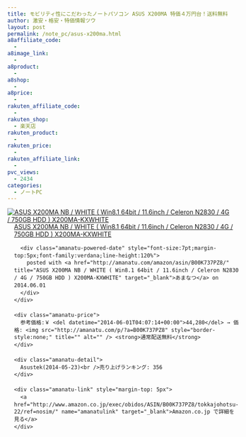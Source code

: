 ```yaml
---
title: モビリティ性にこだわったノートパソコン ASUS X200MA 特価４万円台！送料無料！
author: 激安・格安・特価情報ツウ
layout: post
permalink: /note_pc/asus-x200ma.html
a8affiliate_code:
  - 
a8image_link:
  - 
a8product:
  - 
a8shop:
  - 
a8price:
  - 
rakuten_affiliate_code:
  - 
rakuten_shop:
  - 楽天店
rakuten_product:
  - 
rakuten_price:
  - 
rakuten_affiliate_link:
  - 
pvc_views:
  - 2434
categories:
  - ノートPC
---
```

<div class="amanatu-box" style="margin-bottom:0px;">
  <div class="amanatu-image" style="float:left;">
    <a href="http://www.amazon.co.jp/exec/obidos/ASIN/B00K737PZ8/tokkajohotsu-22/ref=nosim/" name="amanatulink" target="_blank"><img src="http://i0.wp.com/ecx.images-amazon.com/images/I/41lmzFq%2BysL._SL160_.jpg?w=546" alt="ASUS X200MA NB / WHITE ( Win8.1 64bit / 11.6inch / Celeron N2830 / 4G / 750GB HDD ) X200MA-KXWHITE" style="border: none;" data-recalc-dims="1" /></a>
  </div>
  
  <div class="amanatu-info" style="float:left;margin-left:15px;line-height:120%">
    <div class="amanatu-name" style="margin-bottom:10px;line-height:120%">
      <a href="http://www.amazon.co.jp/exec/obidos/ASIN/B00K737PZ8/tokkajohotsu-22/ref=nosim/" name="amanatulink" target="_blank">ASUS X200MA NB / WHITE ( Win8.1 64bit / 11.6inch / Celeron N2830 / 4G / 750GB HDD ) X200MA-KXWHITE</a> 
      
      <div class="amanatu-powered-date" style="font-size:7pt;margin-top:5px;font-family:verdana;line-height:120%">
        posted with <a href="http://amanatu.com/amazon/asin/B00K737PZ8/" title="ASUS X200MA NB / WHITE ( Win8.1 64bit / 11.6inch / Celeron N2830 / 4G / 750GB HDD ) X200MA-KXWHITE" target="_blank">あまなつ</a> on 2014.06.01
      </div>
    </div>
    
    <div class="amanatu-price">
      参考価格:￥ <del datetime="2014-06-01T04:07:14+00:00">44,280</del> → 価格: <img src="http://amanatu.com/p/?a=B00K737PZ8" style="border-style:none;" title="" alt="" /> <strong>通常配送無料</strong>
    </div>
    
    <div class="amanatu-detail">
      Asustek(2014-05-23)<br />売り上げランキング: 356
    </div>
    
    <div class="amanatu-link" style="margin-top: 5px">
      <a href="http://www.amazon.co.jp/exec/obidos/ASIN/B00K737PZ8/tokkajohotsu-22/ref=nosim/" name="amanatulink" target="_blank">Amazon.co.jp で詳細を見る</a>
    </div>
  </div>
  
  <div class="amanatu-footer" style="clear: left">
  </div>
</div>